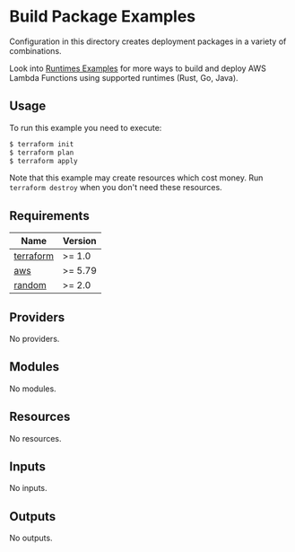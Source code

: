 # Build Package Examples

Configuration in this directory creates deployment packages in a variety of combinations.

Look into [Runtimes Examples](https://github.com/terraform-aws-modules/terraform-aws-lambda/tree/master/examples/runtimes) for more ways to build and deploy AWS Lambda Functions using supported runtimes (Rust, Go, Java).

## Usage

To run this example you need to execute:

```bash
$ terraform init
$ terraform plan
$ terraform apply
```

Note that this example may create resources which cost money. Run `terraform destroy` when you don't need these resources.

<!-- BEGIN_TF_DOCS -->
## Requirements

| Name | Version |
|------|---------|
| <a name="requirement_terraform"></a> [terraform](#requirement\_terraform) | >= 1.0 |
| <a name="requirement_aws"></a> [aws](#requirement\_aws) | >= 5.79 |
| <a name="requirement_random"></a> [random](#requirement\_random) | >= 2.0 |

## Providers

No providers.

## Modules

No modules.

## Resources

No resources.

## Inputs

No inputs.

## Outputs

No outputs.
<!-- END_TF_DOCS -->

